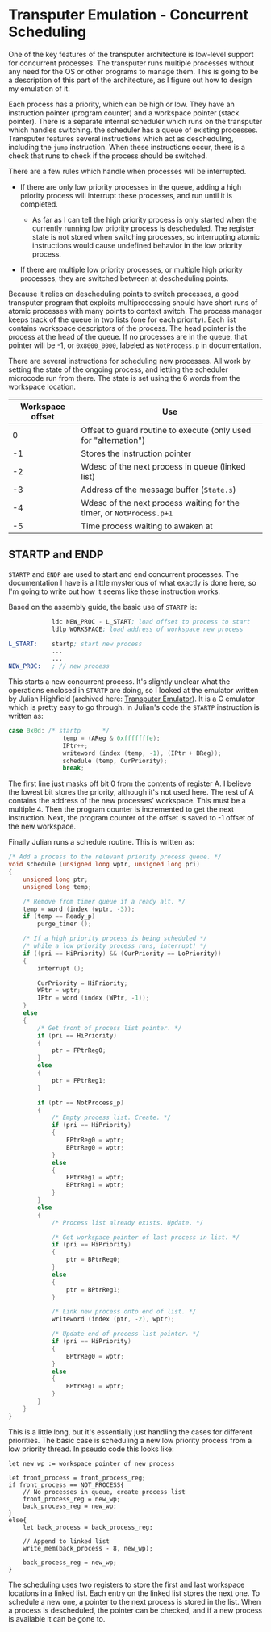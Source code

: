 # Transputer Emulation - Concurrent Scheduling

One of the key features of the transputer architecture is low-level support for concurrent processes. The transputer runs multiple processes without any need for the OS or other programs to manage them. This is going to be a description of this part of the architecture, as I figure out how to design my emulation of it.

Each process has a priority, which can be high or low. They have an instruction pointer (program counter) and a workspace pointer (stack pointer). There is a separate internal scheduler which runs on the transputer which handles switching. the scheduler has a queue of existing processes. Transputer features several instructions which act as descheduling, including the `jump` instruction. When these instructions occur, there is a check that runs to check if the process should be switched.

There are a few rules which handle when processes will be interrupted.

- If there are only low priority processes in the queue, adding a high priority process will interrupt these processes, and run until it is completed.
  
  - As far as I can tell the high priority process is only started when the currently running low priority process is descheduled. The register state is not stored when switching processes, so interrupting atomic instructions would cause undefined behavior in the low priority process.

- If there are multiple low priority processes, or multiple high priority processes, they are switched between at descheduling points.

Because it relies on descheduling points to switch processes, a good transputer program that exploits multiprocessing should have short runs of atomic processes with many points to context switch. The process manager keeps track of the queue in two lists (one for each priority). Each list contains workspace descriptors of the process. The head pointer is the process at the head of the queue. If no processes are in the queue, that pointer will be -1, or `0x8000_0000`, labeled as `NotProcess.p` in documentation.

There are several instructions for scheduling new processes. All work by setting the state of the ongoing process, and letting the scheduler microcode run from there. The state is set using the 6 words from the workspace location.

| Workspace offset | Use                                                                  |
| ---------------- | -------------------------------------------------------------------- |
| 0                | Offset to guard routine to execute (only used for "alternation")     |
| -1               | Stores the instruction pointer                                       |
| -2               | Wdesc of the next process in queue (linked list)                     |
| -3               | Address of the message buffer (`State.s`)                            |
| -4               | Wdesc of the next process waiting for the timer, or `NotProcess.p+1` |
| -5               | Time process waiting to awaken at                                    |

## STARTP and ENDP

`STARTP` and `ENDP` are used to start and end concurrent processes. The documentation I have is a little mysterious of what exactly is done here, so I'm going to write out how it seems like these instruction works.

Based on the assembly guide, the basic use of `STARTP` is:

```asm
            ldc NEW_PROC - L_START; load offset to process to start
            ldlp WORKSPACE; load address of workspace new process

L_START:    startp; start new process
            ...
            ...
NEW_PROC:   ; // new process
```

This starts a new concurrent process. It's slightly unclear what the operations enclosed in `STARTP` are doing, so I looked at the emulator written by Julian Highfield (archived here: [Transputer Emulator](https://web.archive.org/web/20130515034826/http://spirit.lboro.ac.uk/emulator.html)). It is a C emulator which is pretty easy to go through. In Julian's code the `STARTP` instruction is written as:

```c
case 0x0d: /* startp      */
			   temp = (AReg & 0xfffffffe);
			   IPtr++;
			   writeword (index (temp, -1), (IPtr + BReg));
			   schedule (temp, CurPriority);
			   break;
```

The first line just masks off bit 0 from the contents of register A. I believe the lowest bit stores the priority, although it's not used here. The rest of A contains the address of the new processes' workspace. This must be a multiple 4. Then the program counter is incremented to get the next instruction. Next, the program counter of the offset is saved to -1 offset of the new workspace. 

Finally Julian runs a schedule routine. This is written as:

```c
/* Add a process to the relevant priority process queue. */
void schedule (unsigned long wptr, unsigned long pri)
{
	unsigned long ptr;
	unsigned long temp;

	/* Remove from timer queue if a ready alt. */
	temp = word (index (wptr, -3));
	if (temp == Ready_p)
		purge_timer ();

	/* If a high priority process is being scheduled */
	/* while a low priority process runs, interrupt! */
	if ((pri == HiPriority) && (CurPriority == LoPriority))
	{
		interrupt ();

		CurPriority = HiPriority;
		WPtr = wptr;
		IPtr = word (index (WPtr, -1));
	}
	else
	{
		/* Get front of process list pointer. */
		if (pri == HiPriority)
		{
			ptr = FPtrReg0;
		}
		else
		{
			ptr = FPtrReg1;
		}

		if (ptr == NotProcess_p)
		{
			/* Empty process list. Create. */
			if (pri == HiPriority)
			{
				FPtrReg0 = wptr;
				BPtrReg0 = wptr;
			}
			else
			{
				FPtrReg1 = wptr;
				BPtrReg1 = wptr;
			}
		}
		else
		{
			/* Process list already exists. Update. */

			/* Get workspace pointer of last process in list. */
			if (pri == HiPriority)
			{
				ptr = BPtrReg0;
			}
			else
			{
				ptr = BPtrReg1;
			}

			/* Link new process onto end of list. */
			writeword (index (ptr, -2), wptr);

			/* Update end-of-process-list pointer. */
			if (pri == HiPriority)
			{
				BPtrReg0 = wptr;
			}
			else
			{
				BPtrReg1 = wptr;
			}
		}
	}
}
```

This is a little long, but it's essentially just handling the cases for different priorities. The basic case is scheduling a new low priority process from a low priority thread. In pseudo code this looks like:

```
let new_wp := workspace pointer of new process

let front_process = front_process_reg;
if front_process == NOT_PROCESS{
    // No processes in queue, create process list
    front_process_reg = new_wp;
    back_process_reg = new_wp;
}
else{
    let back_process = back_process_reg;
    
    // Append to linked list
    write_mem(back_process - 8, new_wp);

    back_process_reg = new_wp;
}
```

The scheduling uses two registers to store the first and last workspace locations in a linked list. Each entry on the linked list stores the next one. To schedule a new one, a pointer to the next process is stored in the list. When a process is descheduled, the pointer can be checked, and if a new process is available it can be gone to.
